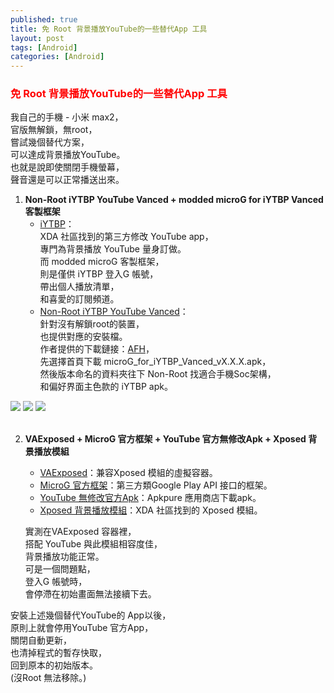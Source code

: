 ```yaml
---
published: true
title: 免 Root 背景播放YouTube的一些替代App 工具
layout: post
tags: [Android]
categories: [Android]
---
```


### <font color="red">免 Root 背景播放YouTube的一些替代App 工具</font> 

我自己的手機 - 小米 max2，   
官版無解鎖，無root，   
嘗試幾個替代方案，   
可以達成背景播放YouTube。    
也就是說即使關閉手機螢幕，   
聲音還是可以正常播送出來。   

1. **Non-Root iYTBP YouTube Vanced + modded microG for iYTBP Vanced 客製框架**    
   * [iYTBP][1]：        
    XDA 社區找到的第三方修改 YouTube app，   
    專門為背景播放 YouTube 量身訂做。      
    而 modded microG 客製框架，      
    則是僅供 iYTBP 登入G 帳號，     
    帶出個人播放清單，      
    和喜愛的訂閱頻道。              
   * [Non-Root iYTBP YouTube Vanced][2]：        
    針對沒有解鎖root的裝置，      
    也提供對應的安裝檔。      
    作者提供的下載鏈接：[AFH][3]，     
    先選擇首頁下載 microG_for_iYTBP_Vanced_vX.X.X.apk，     
    然後版本命名的資料夾往下 Non-Root 找適合手機Soc架構，       
    和偏好界面主色款的 iYTBP apk。        

<div id="lightgallery" class="owl-carousel owl-theme">
<picture>
<source type="image/webp" srcset="https://res.cloudinary.com/shengshampoo/image/upload/s--I6xgvxv4--/v1517662360/Screenshot_2018-02-03-08-11-51-936_com.lara.android.youtube1-fs81_oriznu.webp">
<img class="responsively-lazy responsively-lazy-300" src="https://res.cloudinary.com/shengshampoo/image/upload/s--uXhBXvQj--/v1517662360/Screenshot_2018-02-03-08-11-51-936_com.lara.android.youtube1-fs81_zpecbo.png" srcset="data:image/gif;base64,R0lGODlhAQABAIAAAP///////yH5BAEKAAEALAAAAAABAAEAAAICTAEAOw==">
</picture>
<picture>
<source type="image/webp" srcset="https://res.cloudinary.com/shengshampoo/image/upload/s--Jd6i9T7R--/v1517662360/Screenshot_2018-02-03-08-12-00-953_com.lara.android.youtube1-fs81_srr1qf.webp">
<img class="responsively-lazy responsively-lazy-300" src="https://res.cloudinary.com/shengshampoo/image/upload/s--HT6kH0HP--/v1517662360/Screenshot_2018-02-03-08-12-00-953_com.lara.android.youtube1-fs81_fmfkxa.png" srcset="data:image/gif;base64,R0lGODlhAQABAIAAAP///////yH5BAEKAAEALAAAAAABAAEAAAICTAEAOw==">
</picture>
<picture>
<source type="image/webp" srcset="https://res.cloudinary.com/shengshampoo/image/upload/s--3icKi7Zb--/v1517662360/Screenshot_2018-02-03-08-12-11-235_com.mgoogle.android.gms1-fs81_jvyb8p.webp">
<img class="responsively-lazy responsively-lazy-300" src="https://res.cloudinary.com/shengshampoo/image/upload/s--d0da8E0f--/v1517662360/Screenshot_2018-02-03-08-12-11-235_com.mgoogle.android.gms1-fs81_apd9cp.png" srcset="data:image/gif;base64,R0lGODlhAQABAIAAAP///////yH5BAEKAAEALAAAAAABAAEAAAICTAEAOw==">
</picture>
</div>
                            
                            
                    
2. **VAExposed + MicroG 官方框架 + YouTube 官方無修改Apk + Xposed 背景播放模組**   
    * [VAExposed][5]：兼容Xposed 模組的虛擬容器。    
    * [MicroG 官方框架][6]：第三方類Google Play API 接口的框架。   
    * [YouTube 無修改官方Apk][7]：Apkpure 應用商店下載apk。    
    * [Xposed 背景播放模組][8]：XDA 社區找到的 Xposed 模組。   

    實測在VAExposed 容器裡，        
    搭配 YouTube 與此模組相容度佳，        
    背景播放功能正常。    
    可是一個問題點，     
    登入G 帳號時，   
    會停滯在初始畫面無法接續下去。    
   
    
安裝上述幾個替代YouTube的 App以後，   
原則上就會停用YouTube 官方App，   
關閉自動更新，   
也清掉程式的暫存快取，   
回到原本的初始版本。    
(沒Root 無法移除。)   

[1]: https://forum.xda-developers.com/android/apps-games/app-iytbp-injected-youtube-background-t3560900
[2]: https://forum.xda-developers.com/android/apps-games/app-iytbp-injected-youtube-background-t3560900/post71133073#post71133073
[3]: https://www.androidfilehost.com/?w=files&flid=170196
[5]: https://github.com/android-hacker/VAExposed/releases
[6]: https://microg.org/download.html
[7]: https://apkpure.com/youtube/com.google.android.youtube
[8]: https://forum.xda-developers.com/xposed/modules/module-youtube-background-playback-v2-0-t3656133

